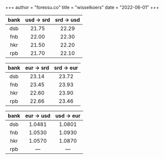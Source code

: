 +++
author = "forexsu.co"
title = "wisselkoers"
date = "2022-06-01"
+++

bank|usd → srd|srd → usd
:-----:|:-----:|:-----:
dsb  |21.75|22.29
fnb  |22.00|22.30
hkr  |21.50|22.20
rpb  |21.70|22.10

bank|eur → srd|srd → eur
:-----:|:-----:|:-----:
dsb  |23.14|23.72
fnb  |23.45|23.93
hkr  |22.60|23.90
rpb  |22.66|23.46

bank|eur → usd|usd → eur
:-----:|:-----:|:-----:
dsb  |1.0481|1.0801
fnb  |1.0530|1.0930
hkr  |1.0570|1.0870
rpb  |—|—
